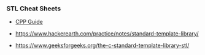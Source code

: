 ### STL Cheat Sheets

- [CPP Guide](https://cppguide.readthedocs.io/en/latest/cpp/stl.html)

- https://www.hackerearth.com/practice/notes/standard-template-library/

- https://www.geeksforgeeks.org/the-c-standard-template-library-stl/

